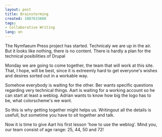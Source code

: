 ```yaml
---
layout: post
title: Brainstorming
created: 1087633808
tags:
- Collaborative Writing
lang: en
---
```

The Nymfaeum Press project has started. Technicaly we are up in the air. But it looks like nothing, there is no content. There is hardly a plan for the technical posibilities of Drupal

Monday we are going to come together, the team that will work at this site. That, I hope, will be best, since it is extreemly hard to get everyone's wishes and desires sorted out in a workable way.

Somehow everybody is waiting for the other. Ber wants specific questions regarding very technical things. Aart is waiting for a working account so he can start at least a weblog. Adrian wants to know how big the logo has to be, what colorscheme's we want.

So this is why getting together might helps us. Writingout all the details is usefull, but sometime you have to sit together and talk.

Now it is time to give Aart his first lesson 'how to use the weblog'. Mind you, our team consist of age range: 25, 44, 50 and 72!

